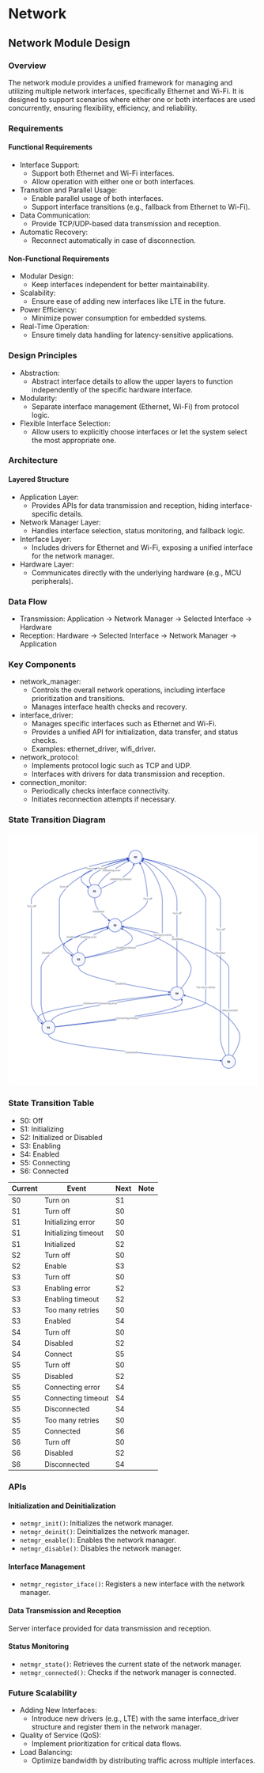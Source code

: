# Network
## Network Module Design
### Overview
The network module provides a unified framework for managing and utilizing multiple network interfaces, specifically Ethernet and Wi-Fi. It is designed to support scenarios where either one or both interfaces are used concurrently, ensuring flexibility, efficiency, and reliability.

### Requirements
#### Functional Requirements
- Interface Support:
  - Support both Ethernet and Wi-Fi interfaces.
  - Allow operation with either one or both interfaces.
- Transition and Parallel Usage:
  - Enable parallel usage of both interfaces.
  - Support interface transitions (e.g., fallback from Ethernet to Wi-Fi).
- Data Communication:
  - Provide TCP/UDP-based data transmission and reception.
- Automatic Recovery:
  - Reconnect automatically in case of disconnection.

#### Non-Functional Requirements
- Modular Design:
  - Keep interfaces independent for better maintainability.
- Scalability:
  - Ensure ease of adding new interfaces like LTE in the future.
- Power Efficiency:
  - Minimize power consumption for embedded systems.
- Real-Time Operation:
  - Ensure timely data handling for latency-sensitive applications.

### Design Principles
- Abstraction:
  - Abstract interface details to allow the upper layers to function independently of the specific hardware interface.
- Modularity:
  - Separate interface management (Ethernet, Wi-Fi) from protocol logic.
- Flexible Interface Selection:
  - Allow users to explicitly choose interfaces or let the system select the most appropriate one.

### Architecture
#### Layered Structure
- Application Layer:
  - Provides APIs for data transmission and reception, hiding interface-specific details.
- Network Manager Layer:
  - Handles interface selection, status monitoring, and fallback logic.
- Interface Layer:
  - Includes drivers for Ethernet and Wi-Fi, exposing a unified interface for the network manager.
- Hardware Layer:
  - Communicates directly with the underlying hardware (e.g., MCU peripherals).

### Data Flow
- Transmission: Application → Network Manager → Selected Interface → Hardware
- Reception: Hardware → Selected Interface → Network Manager → Application

### Key Components
- network_manager:
  - Controls the overall network operations, including interface prioritization and transitions.
  - Manages interface health checks and recovery.
- interface_driver:
  - Manages specific interfaces such as Ethernet and Wi-Fi.
  - Provides a unified API for initialization, data transfer, and status checks.
  - Examples: ethernet_driver, wifi_driver.
- network_protocol:
  - Implements protocol logic such as TCP and UDP.
  - Interfaces with drivers for data transmission and reception.
- connection_monitor:
  - Periodically checks interface connectivity.
  - Initiates reconnection attempts if necessary.

### State Transition Diagram
<img src="../images/network_module_state_diagram.png" alt="Network Module State Diagram" />

### State Transition Table

- S0: Off
- S1: Initializing
- S2: Initialized or Disabled
- S3: Enabling
- S4: Enabled
- S5: Connecting
- S6: Connected

| Current | Event                  | Next | Note                                |
| ------- | ---------------------- | ---- | ----------------------------------- |
| S0      | Turn on                | S1   |                                     |
| S1      | Turn off               | S0   |                                     |
| S1      | Initializing error     | S0   |                                     |
| S1      | Initializing timeout   | S0   |                                     |
| S1      | Initialized            | S2   |                                     |
| S2      | Turn off               | S0   |                                     |
| S2      | Enable                 | S3   |                                     |
| S3      | Turn off               | S0   |                                     |
| S3      | Enabling error         | S2   |                                     |
| S3      | Enabling timeout       | S2   |                                     |
| S3      | Too many retries       | S0   |                                     |
| S3      | Enabled                | S4   |                                     |
| S4      | Turn off               | S0   |                                     |
| S4      | Disabled               | S2   |                                     |
| S4      | Connect                | S5   |                                     |
| S5      | Turn off               | S0   |                                     |
| S5      | Disabled               | S2   |                                     |
| S5      | Connecting error        | S4   |                                     |
| S5      | Connecting timeout      | S4   |                                     |
| S5      | Disconnected           | S4   |                                     |
| S5      | Too many retries       | S0   |                                     |
| S5      | Connected              | S6   |                                     |
| S6      | Turn off               | S0   |                                     |
| S6      | Disabled               | S2   |                                     |
| S6      | Disconnected           | S4   |                                     |

### APIs
#### Initialization and Deinitialization
- `netmgr_init()`: Initializes the network manager.
- `netmgr_deinit()`: Deinitializes the network manager.
- `netmgr_enable()`: Enables the network manager.
- `netmgr_disable()`: Disables the network manager.
#### Interface Management
- `netmgr_register_iface()`: Registers a new interface with the network manager.
#### Data Transmission and Reception
Server interface provided for data transmission and reception.
#### Status Monitoring
- `netmgr_state()`: Retrieves the current state of the network manager.
- `netmgr_connected()`: Checks if the network manager is connected.

### Future Scalability
- Adding New Interfaces:
  - Introduce new drivers (e.g., LTE) with the same interface_driver structure and register them in the network manager.
- Quality of Service (QoS):
  - Implement prioritization for critical data flows.
- Load Balancing:
  - Optimize bandwidth by distributing traffic across multiple interfaces.
